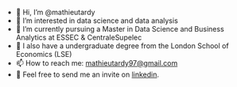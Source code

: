 - 👋 Hi, I’m @mathieutardy
- 👀 I’m interested in data science and data analysis
- 🌱 I’m currently pursuing a Master in Data Science and Business Analytics at ESSEC & CentraleSupelec
- 💼 I also have a undergraduate degree from the London School of Economics (LSE)
- 📫 How to reach me: mathieutardy97@gmail.com
- 🤗 Feel free to send me an invite on [linkedin](https://www.linkedin.com/in/mathieu-tardy-130069104/ "My Linkedin").


<!---
mathieutardy/mathieutardy is a ✨ special ✨ repository because its `README.md` (this file) appears on your GitHub profile.
You can click the Preview link to take a look at your changes.
--->
